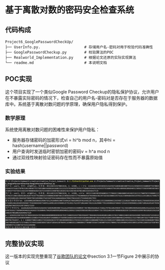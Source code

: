 # 基于离散对数的密码安全检查系统
## 代码构成
```
Project6_GooglePasswordCheckUp/
├── UserInfo.py.                    # 存储用户名-密码对用于校验代码准确性
├── GooglePasswordCheckup.py        # 校验算法的POC
├── Realworld_Implementation.py     # 根据论文还原的实际实现算法
└── readme.md                       # 本说明文档
```
## POC实现
这个项目实现了一个类似Google Password Checkup的隐私保护协议，允许用户在不暴露实际密码的情况下，检查自己的用户名-密码对是否存在于服务器的数据库中。系统基于离散对数问题的学原理，确保用户隐私得到保护。
### 数学原理
系统使用离散对数问题的困难性来保护用户隐私：
- 服务器存储密码的加密形式vi = hi^b mod n，其中hi = hash(username||password)
- 用户查询时发送临时密钥加密的密码v = h^a mod n
- 通过双线性映射验证密码存在性而不暴露原始值
### 实验结果
![POC_result.png](https://github.com/Maoyu37/Creative_Project_homework/blob/main/Project6_GooglePasswordCheckUp/POC_result.png)

## 完整协议实现
这一版本的实现完整重现了[谷歌团队的论文](https://eprint.iacr.org/2019/723.pdf)中section 3.1一节Figure 2中展示的协议